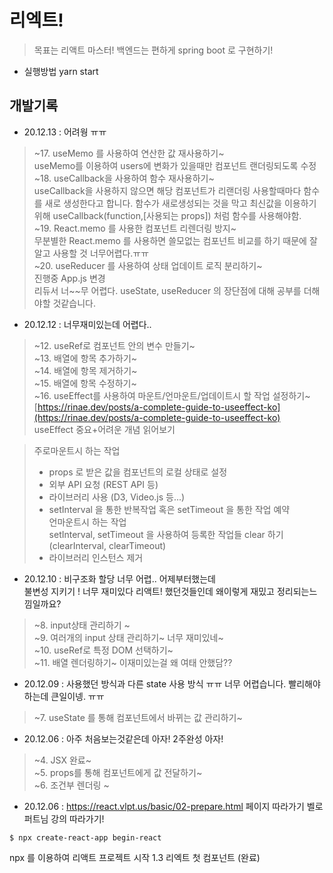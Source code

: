 # 리엑트!

> 목표는 리액트 마스터! 
> 백엔드는 편하게 spring boot 로 구현하기! 

* 실행방법 yarn start

## 개발기록
* 20.12.13 : 어려웡 ㅠㅠ
> ~17. useMemo 를 사용하여 연산한 값 재사용하기~   
> useMemo를 이용하여 users에 변화가 있을때만 컴포넌트 랜더링되도록 수정   
> ~18. useCallback을 사용하여 함수 재사용하기~   
> useCallback을 사용하지 않으면 해당 컴포넌트가 리랜더링 사용할때마다 함수를 새로 생성한다고 합니다. 함수가 새로생성되는 것을 막고 최신값을 이용하기위해 useCallback(function,[사용되는 props]) 처럼 함수를 사용해야함.   
> ~19. React.memo 를 사용한 컴포넌트 리렌더링 방지~   
> 무분별한 React.memo 를 사용하면 쓸모없는 컴포넌트 비교를 하기 때문에 잘알고 사용할 것 너무어렵다.ㅠㅠ   
> ~20. useReducer 를 사용하여 상태 업데이트 로직 분리하기~    
> 진행중 App.js 변경   
> 리듀서 너~~무 어렵다. useState, useReducer 의 장단점에 대해 공부를 더해야할 것같습니다.   

* 20.12.12 : 너무재미있는데 어렵다..   
> ~12. useRef로 컴포넌트 안의 변수 만들기~   
> ~13. 배열에 항목 추가하기~   
> ~14. 배열에 항목 제거하기~   
> ~15. 배열에 항목 수정하기~   
> ~16. useEffect를 사용하여 마운트/언마운트/업데이트시 할 작업 설정하기~   
[https://rinae.dev/posts/a-complete-guide-to-useeffect-ko](https://rinae.dev/posts/a-complete-guide-to-useeffect-ko)   
useEffect 중요+어려운 개념 읽어보기   

>   주로마운트시 하는 작업   
>   * props 로 받은 값을 컴포넌트의 로컬 상태로 설정    
>   * 외부 API 요청 (REST API 등)    
>   * 라이브러리 사용 (D3, Video.js 등...)    
>   * setInterval 을 통한 반복작업 혹은 setTimeout 을 통한 작업 예약    
>   언마운트시 하는 작업    
>   setInterval, setTimeout 을 사용하여 등록한 작업들 clear 하기 (clearInterval, clearTimeout)   
>   * 라이브러리 인스턴스 제거   

* 20.12.10 : 비구조화 할당 너무 어렵.. 어제부터했는데   
불변성 지키기 ! 너무 재미있다 리액트! 했던것들인데 왜이렇게 재밌고 정리되는느낌일까요?  
> ~8. input상태 관리하기 ~   
> ~9. 여러개의  input 상태 관리하기~ 너무 재미있네~   
> ~10. useRef로 특정 DOM 선택하기~  
> ~11. 배열 렌더링하기~ 이재미있는걸 왜 여태 안했담??   

* 20.12.09 : 사용했던 방식과 다른 state 사용 방식 ㅠㅠ 너무 어렵습니다. 빨리해야하는데 큰일이넹. ㅠㅠ 
> ~7. useState 를 통해 컴포넌트에서 바뀌는 값 관리하기~

* 20.12.06 : 아주 처음보는것같은데 아자! 2주완성 아자! 
> ~4. JSX 완료~   
> ~5. props를 통해 컴포넌트에게 값 전달하기~   
> ~6. 조건부 렌더링 ~  

* 20.12.06 : https://react.vlpt.us/basic/02-prepare.html 페이지 따라가기 벨로퍼트님 강의 따라가기!    
```
$ npx create-react-app begin-react
```
npx 를 이용하여 리액트 프로젝트 시작 
1.3 리엑트 첫 컴포넌트 (완료)

